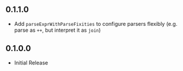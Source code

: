 ## 0.1.1.0

- Add `parseExprWithParseFixities` to configure parsers flexibly (e.g. parse as `++`, but interpret it as `join`)

## 0.1.0.0

- Initial Release
